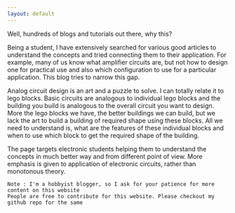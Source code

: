 ```yaml
---
layout: default
---
```


Well, hundreds of blogs and tutorials out there, why this?

Being a student, I have extensively searched for various good articles to understand the concepts and tried connecting them to their application. For example, many of us know what amplifier circuits are, but not how to design one for practical use and also which configuration to use for a particular application. This blog tries to narrow this gap.

Analog circuit design is an art and a puzzle to solve. I can totally relate it to lego blocks. Basic circuits are analogous to individual lego blocks and the building you build is analogous to the overall circuit you want to design. More the lego blocks we have, the better buildings we can build, but we lack the art to build a building of required shape using these blocks. All we need to understand is, what are the features of these individual blocks and when to use which block to get the required shape of the building.

The page targets electronic students helping them to understand the concepts in much better way and from different point of view. More emphasis is given to application of electronic circuits, rather than monotonous theory.

```
Note : I'm a hobbyist blogger, so I ask for your patience for more content on this website
People are free to contribute for this website. Please checkout my github repo for the same

```

